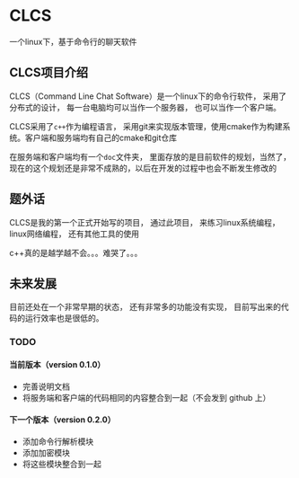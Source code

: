 # CLCS
一个linux下，基于命令行的聊天软件

## CLCS项目介绍

CLCS（Command Line Chat Software）是一个linux下的命令行软件， 采用了分布式的设计， 每一台电脑均可以当作一个服务器， 也可以当作一个客户端。

CLCS采用了`c++`作为编程语言， 采用git来实现版本管理，使用cmake作为构建系统。客户端和服务端均有自己的cmake和git仓库

在服务端和客户端均有一个`doc`文件夹， 里面存放的是目前软件的规划，当然了，现在的这个规划还是非常不成熟的，以后在开发的过程中也会不断发生修改的

## 题外话
CLCS是我的第一个正式开始写的项目， 通过此项目， 来练习linux系统编程， linux网络编程， 还有其他工具的使用

c++真的是越学越不会。。。难哭了。。。

## 未来发展

目前还处在一个非常早期的状态， 还有非常多的功能没有实现， 目前写出来的代码的运行效率也是很低的。

### TODO

#### 当前版本（version 0.1.0）

* 完善说明文档
* 将服务端和客户端的代码相同的内容整合到一起（不会发到 github 上）

#### 下一个版本（version 0.2.0）

* 添加命令行解析模块
* 添加加密模块
* 将这些模块整合到一起
